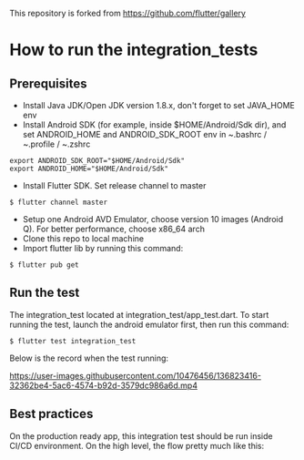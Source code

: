 This repository is forked from https://github.com/flutter/gallery


# How to run the integration_tests
## Prerequisites
- Install Java JDK/Open JDK version 1.8.x, don't forget to set JAVA_HOME env
- Install Android SDK (for example, inside $HOME/Android/Sdk dir), and set ANDROID_HOME and ANDROID_SDK_ROOT env in ~.bashrc / ~.profile / ~.zshrc
```
export ANDROID_SDK_ROOT="$HOME/Android/Sdk"
export ANDROID_HOME="$HOME/Android/Sdk"
```
- Install Flutter SDK. Set release channel to master
```
$ flutter channel master
```
- Setup one Android AVD Emulator, choose version 10 images (Android Q). For better performance, choose x86_64 arch
- Clone this repo to local machine
- Import flutter lib by running this command:
```
$ flutter pub get
```

## Run the test
The integration_test located at integration_test/app_test.dart. To start running the test, launch the android emulator first, then run this command:
```
$ flutter test integration_test
```

Below is the record when the test running:

https://user-images.githubusercontent.com/10476456/136823416-32362be4-5ac6-4574-b92d-3579dc986a6d.mp4


## Best practices
On the production ready app, this integration test should be run inside CI/CD environment. On the high level, the flow pretty much like this:
